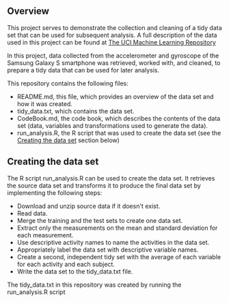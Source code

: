## **Overview**

This project serves to demonstrate the collection and cleaning of a tidy data set that can be used for subsequent analysis. A full description of the data used in this project can be found at  [The UCI Machine Learning Repository](http://archive.ics.uci.edu/ml/datasets/Human+Activity+Recognition+Using+Smartphones)

In this project, data collected from the accelerometer and gyroscope of the Samsung Galaxy S smartphone was retrieved, worked with, and cleaned, to prepare a tidy data that can be used for later analysis.

This repository contains the following files:

- README.md, this file, which provides an overview of the data set and how it was created.
- tidy\_data.txt, which contains the data set.
- CodeBook.md, the code book, which describes the contents of the data set (data, variables and transformations used to generate the data).
- run\_analysis.R, the R script that was used to create the data set (see the  [Creating the data set](https://github.com/spujadas/getting-and-cleaning-data-course-project/blob/master/README.md#creating-data-set) section below)

## **Creating the data set**

The R script run\_analysis.R can be used to create the data set. It retrieves the source data set and transforms it to produce the final data set by implementing the following steps:

- Download and unzip source data if it doesn&#39;t exist.
- Read data.
- Merge the training and the test sets to create one data set.
- Extract only the measurements on the mean and standard deviation for each measurement.
- Use descriptive activity names to name the activities in the data set.
- Appropriately label the data set with descriptive variable names.
- Create a second, independent tidy set with the average of each variable for each activity and each subject.
- Write the data set to the tidy\_data.txt file.

The tidy\_data.txt in this repository was created by running the run\_analysis.R script
